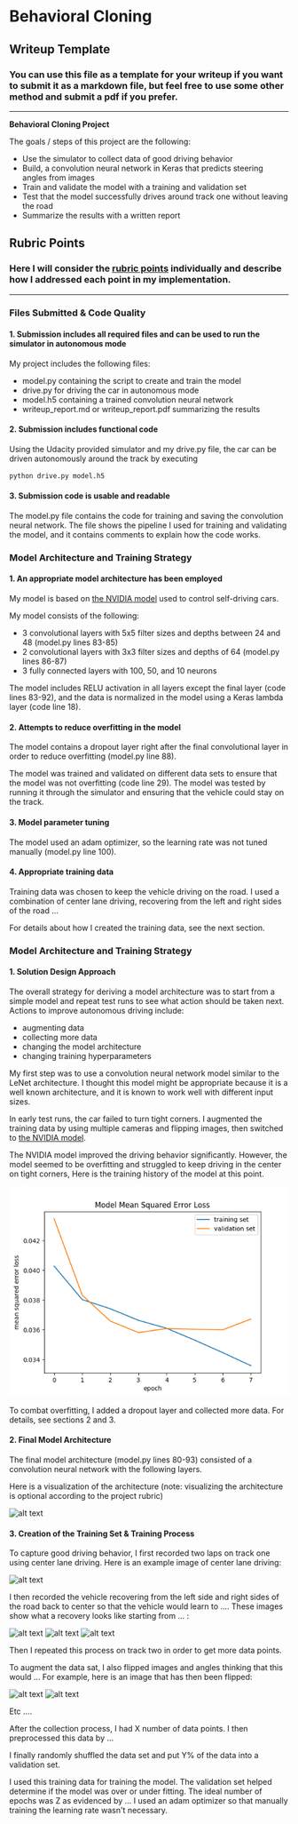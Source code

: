 # **Behavioral Cloning** 

## Writeup Template

### You can use this file as a template for your writeup if you want to submit it as a markdown file, but feel free to use some other method and submit a pdf if you prefer.

---

**Behavioral Cloning Project**

The goals / steps of this project are the following:
* Use the simulator to collect data of good driving behavior
* Build, a convolution neural network in Keras that predicts steering angles from images
* Train and validate the model with a training and validation set
* Test that the model successfully drives around track one without leaving the road
* Summarize the results with a written report


[//]: # (Image References)

[image1]: ./examples/placeholder.png "Model Visualization"
[image2]: ./examples/placeholder.png "Grayscaling"
[image3]: ./examples/placeholder_small.png "Recovery Image"
[image4]: ./examples/placeholder_small.png "Recovery Image"
[image5]: ./examples/placeholder_small.png "Recovery Image"
[image6]: ./examples/placeholder_small.png "Normal Image"
[image7]: ./examples/placeholder_small.png "Flipped Image"

[training_history_one_lap]: ./writeup_images/training_history_one_lap.png "Training History One Lap"

## Rubric Points
### Here I will consider the [rubric points](https://review.udacity.com/#!/rubrics/432/view) individually and describe how I addressed each point in my implementation.  

---
### Files Submitted & Code Quality

#### 1. Submission includes all required files and can be used to run the simulator in autonomous mode

My project includes the following files:
* model.py containing the script to create and train the model
* drive.py for driving the car in autonomous mode
* model.h5 containing a trained convolution neural network 
* writeup_report.md or writeup_report.pdf summarizing the results

#### 2. Submission includes functional code
Using the Udacity provided simulator and my drive.py file, the car can be driven autonomously around the track by executing 
```sh
python drive.py model.h5
```

#### 3. Submission code is usable and readable

The model.py file contains the code for training and saving the convolution neural network. The file shows the pipeline I used for training and validating the model, and it contains comments to explain how the code works.

### Model Architecture and Training Strategy

#### 1. An appropriate model architecture has been employed

My model is based on [the NVIDIA model](https://devblogs.nvidia.com/deep-learning-self-driving-cars/) used to control self-driving cars.

My model consists of the following:
* 3 convolutional layers with 5x5 filter sizes and depths between 24 and 48 (model.py lines 83-85) 
* 2 convolutional layers with 3x3 filter sizes and depths of 64 (model.py lines 86-87) 
* 3 fully connected layers with 100, 50, and 10 neurons

The model includes RELU activation in all layers except the final layer (code lines 83-92),
and the data is normalized in the model using a Keras lambda layer (code line 18). 

#### 2. Attempts to reduce overfitting in the model

The model contains a dropout layer right after the final convolutional layer in order to reduce overfitting (model.py line 88). 

The model was trained and validated on different data sets to ensure that the model was not overfitting (code line 29). The model was tested by running it through the simulator and ensuring that the vehicle could stay on the track.

#### 3. Model parameter tuning

The model used an adam optimizer, so the learning rate was not tuned manually (model.py line 100).

#### 4. Appropriate training data

Training data was chosen to keep the vehicle driving on the road. I used a combination of center lane driving, recovering from the left and right sides of the road ... 

For details about how I created the training data, see the next section. 

### Model Architecture and Training Strategy

#### 1. Solution Design Approach

The overall strategy for deriving a model architecture was to start from a simple model
and repeat test runs to see what action should be taken next.
Actions to improve autonomous driving include:
* augmenting data
* collecting more data
* changing the model architecture
* changing training hyperparameters

My first step was to use a convolution neural network model similar to the LeNet architecture.
I thought this model might be appropriate because it is a well known architecture, and
it is known to work well with different input sizes.

In early test runs, the car failed to turn tight corners.
I augmented the training data by using multiple cameras and flipping images,
then switched to [the NVIDIA model](https://devblogs.nvidia.com/deep-learning-self-driving-cars/).

The NVIDIA model improved the driving behavior significantly.
However, the model seemed to be overfitting and struggled to keep driving in the center on tight corners,
Here is the training history of the model at this point.

![alt text][training_history_one_lap]

To combat overfitting, I added a dropout layer and collected more data.
For details, see sections 2 and 3.

#### 2. Final Model Architecture

The final model architecture (model.py lines 80-93) consisted of a convolution neural network with the following layers.



Here is a visualization of the architecture (note: visualizing the architecture is optional according to the project rubric)

![alt text][image1]

#### 3. Creation of the Training Set & Training Process

To capture good driving behavior, I first recorded two laps on track one using center lane driving. Here is an example image of center lane driving:

![alt text][image2]

I then recorded the vehicle recovering from the left side and right sides of the road back to center so that the vehicle would learn to .... These images show what a recovery looks like starting from ... :

![alt text][image3]
![alt text][image4]
![alt text][image5]

Then I repeated this process on track two in order to get more data points.

To augment the data sat, I also flipped images and angles thinking that this would ... For example, here is an image that has then been flipped:

![alt text][image6]
![alt text][image7]

Etc ....

After the collection process, I had X number of data points. I then preprocessed this data by ...


I finally randomly shuffled the data set and put Y% of the data into a validation set. 

I used this training data for training the model. The validation set helped determine if the model was over or under fitting. The ideal number of epochs was Z as evidenced by ... I used an adam optimizer so that manually training the learning rate wasn't necessary.
